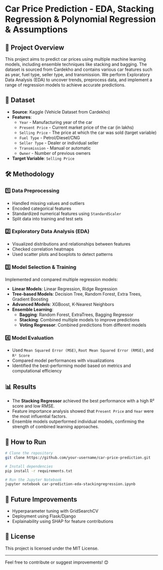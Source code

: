 # Car Price Prediction - EDA, Stacking Regression & Polynomial Regression & Assumptions

## 📌 Project Overview
This project aims to predict car prices using multiple machine learning models, including ensemble techniques like stacking and bagging. The dataset is sourced from Cardekho and contains various car features such as year, fuel type, seller type, and transmission. We perform Exploratory Data Analysis (EDA) to uncover trends, preprocess data, and implement a range of regression models to achieve accurate predictions.

## 📂 Dataset
- **Source**: Kaggle (Vehicle Dataset from Cardekho)
- **Features**:
  - `Year` - Manufacturing year of the car
  - `Present Price` - Current market price of the car (in lakhs)
  - `Selling Price` - The price at which the car was sold (target variable)
  - `Fuel Type` - Petrol/Diesel/CNG
  - `Seller Type` - Dealer or individual seller
  - `Transmission` - Manual or automatic
  - `Owner` - Number of previous owners
- **Target Variable**: `Selling Price`

## 🛠️ Methodology
### 1️⃣ Data Preprocessing
- Handled missing values and outliers
- Encoded categorical features
- Standardized numerical features using `StandardScaler`
- Split data into training and test sets

### 2️⃣ Exploratory Data Analysis (EDA)
- Visualized distributions and relationships between features
- Checked correlation heatmaps
- Used scatter plots and boxplots to detect patterns

### 3️⃣ Model Selection & Training
Implemented and compared multiple regression models:
- **Linear Models**: Linear Regression, Ridge Regression
- **Tree-based Models**: Decision Tree, Random Forest, Extra Trees, Gradient Boosting
- **Advanced Models**: XGBoost, K-Nearest Neighbors
- **Ensemble Learning**:
  - **Bagging**: Random Forest, ExtraTrees, Bagging Regressor
  - **Stacking**: Combined multiple models to improve predictions
  - **Voting Regressor**: Combined predictions from different models

### 4️⃣ Model Evaluation
- Used `Mean Squared Error (MSE)`, `Root Mean Squared Error (RMSE)`, and `R² Score`
- Compared model performances with visualizations
- Identified the best-performing model based on metrics and computational efficiency

## 📊 Results
- The **Stacking Regressor** achieved the best performance with a high R² score and low RMSE.
- Feature importance analysis showed that `Present Price` and `Year` were the most influential factors.
- Ensemble models outperformed individual models, confirming the strength of combined learning approaches.

## 🚀 How to Run
```bash
# Clone the repository
git clone https://github.com/your-username/car-price-prediction.git

# Install dependencies
pip install -r requirements.txt

# Run the Jupyter Notebook
jupyter notebook car-prediction-eda-stackingregression.ipynb
```

## 📌 Future Improvements
- Hyperparameter tuning with GridSearchCV
- Deployment using Flask/Django
- Explainability using SHAP for feature contributions

## 📜 License
This project is licensed under the MIT License.

---
Feel free to contribute or suggest improvements! 😊
